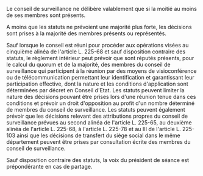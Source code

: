 Le conseil de surveillance ne délibère valablement que si la moitié au moins de ses membres sont présents. 


A moins que les statuts ne prévoient une majorité plus forte, les décisions sont prises à la majorité des membres présents ou représentés. 


Sauf lorsque le conseil est réuni pour procéder aux opérations visées au cinquième alinéa de l'article L. 225-68 et sauf disposition contraire des statuts, le règlement intérieur peut prévoir que sont réputés présents, pour le calcul du quorum et de la majorité, des membres du conseil de surveillance qui participent à la réunion par des moyens de visioconférence ou de télécommunication permettant leur identification et garantissant leur participation effective, dont la nature et les conditions d'application sont déterminées par décret en Conseil d'Etat. Les statuts peuvent limiter la nature des décisions pouvant être prises lors d'une réunion tenue dans ces conditions et prévoir un droit d'opposition au profit d'un nombre déterminé de membres du conseil de surveillance. Les statuts peuvent également prévoir que les décisions relevant des attributions propres du conseil de surveillance prévues au second alinéa de l'article L. 225-65, au deuxième alinéa de l'article L. 225-68, à l'article L. 225-78 et au III de l'article L. 225-103 ainsi que les décisions de transfert du siège social dans le même département peuvent être prises par consultation écrite des membres du conseil de surveillance. 


Sauf disposition contraire des statuts, la voix du président de séance est prépondérante en cas de partage.

